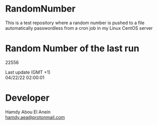 # RandomNumber    
This is a test repository where a random number is pushed to a file automatically passwordless from a cron job in my Linux CentOS server    
# Random Number of the last run   
22556
      
Last update (GMT +1)    
04/22/22 02:00:01
# Developer    
Hamdy Abou El Anein   
hamdy.aea@protonmail.com
